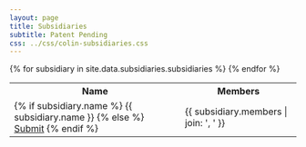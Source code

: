 ```yaml
---
layout: page
title: Subsidiaries
subtitle: Patent Pending
css: ../css/colin-subsidiaries.css
---
```

<table>
  <tr>
    <th>Name</th>
    <th>Members</th>
  </tr>
{% for subsidiary in site.data.subsidiaries.subsidiaries %}
  <tr>
    <td>
      {% if subsidiary.name %}
        {{ subsidiary.name }}
        <a class="edit-link" href="mailto:thecolincollective@gmail.com?Body=New%20Name:&Subject=Edit%20Request%20for%20{{ subsidiary.members | join: '|' | url_encode }}" target="_blank">
          <i class="fa fa-pencil-square-o" aria-hidden="true"></i>
        </a>
      {% else %}
        <a href="mailto:thecolincollective@gmail.com?Body=Name:&Subject=Subsidiary%20Request%20for%20{{ subsidiary.members | join: '|' | url_encode }}" target="_blank">Submit</a>
      {% endif %}
    </td>
    <td>
      {{ subsidiary.members | join: ', ' }}
    </td>
  </tr>
{% endfor %}
</table>

